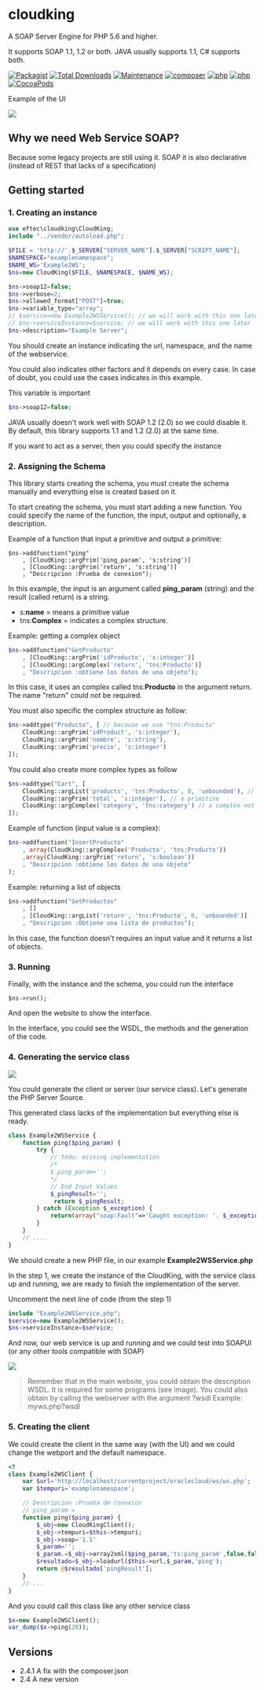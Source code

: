 # cloudking
A SOAP Server Engine for PHP 5.6 and higher.

It supports SOAP 1.1, 1.2 or both.  JAVA usually supports 1.1, C# supports both.


[![Packagist](https://img.shields.io/packagist/v/eftec/cloudking.svg)](https://packagist.org/packages/eftec/cloudking)
[![Total Downloads](https://poser.pugx.org/eftec/cloudking/downloads)](https://packagist.org/packages/eftec/cloudking)
[![Maintenance](https://img.shields.io/maintenance/yes/2020.svg)]()
[![composer](https://img.shields.io/badge/composer-%3E1.6-blue.svg)]()
[![php](https://img.shields.io/badge/php->5.6-green.svg)]()
[![php](https://img.shields.io/badge/php-7.x-green.svg)]()
[![CocoaPods](https://img.shields.io/badge/docs-70%25-yellow.svg)]()

Example of the UI




![](docs/screenshot1.jpg)

## Why we need Web Service SOAP?

Because some legacy projects are still using it.   SOAP it is also declarative (instead of REST that lacks of a specification)

## Getting started

### 1. Creating an instance

```php
use eftec\cloudking\CloudKing;
include "../vendor/autoload.php";

$FILE = 'http://'.$_SERVER["SERVER_NAME"].$_SERVER["SCRIPT_NAME"];
$NAMESPACE="examplenamespace";
$NAME_WS='Example2WS';
$ns=new CloudKing($FILE, $NAMESPACE, $NAME_WS);

$ns->soap12=false;
$ns->verbose=2;
$ns->allowed_format["POST"]=true;
$ns->variable_type="array";
// $service=new Example2WSService(); // we will work with this one later
// $ns->serviceInstance=$service; // we will work with this one later
$ns->description="Example Server";
```

You should create an instance indicating the url, namespace, and the name of the webservice.

You could also indicates other factors and it depends on every case. In case of doubt, you could use the cases indicates in this example.

This variable is important

```php
$ns->soap12=false;
```

JAVA usually doesn't work well with SOAP 1.2 (2.0) so we could disable it. By default, this library supports 1.1 and 1.2 (2.0) at the same time.



If you want to act as a server, then you could specify the instance

### 2. Assigning the Schema

This library starts creating the schema, you must create the schema manually and everything else is created based on it.

To start creating the schema, you must start adding a new function. You could specify the name of the function, the input, output and optionally, a description.

Example of a function that input a primitive and output a primitive:

```
$ns->addfunction("ping"
    , [CloudKing::argPrim('ping_param', 's:string')]
    , [CloudKing::argPrim('return', 's:string')]
    , "Descripcion :Prueba de conexion");
```

In this example, the input is an argument called **ping_param** (string) and the result (called return) is a string.

* s:**name** = means a primitive value
* tns:**Complex** = indicates a complex structure.

Example: getting a complex object

```php
$ns->addfunction("GetProducto"
    , [CloudKing::argPrim('idProducto', 's:integer')]
    , [CloudKing::argComplex('return', 'tns:Producto')]
    , "Descripcion :obtiene los datos de una objeto");
```

In this case, it uses an complex called tns:**Producto**   in the argument return. The name "return" could not be required.

You must also specific the complex structure as follow: 

```php
$ns->addtype("Producto", [ // because we use "tns:Producto"
    CloudKing::argPrim('idProduct', 's:integer'),
    CloudKing::argPrim('nombre', 's:string'),
    CloudKing::argPrim('precio', 's:integer')
]);
```

You could also create more complex types as follow

```php
$ns->addtype("Cart", [
    CloudKing::argList('products', 'tns:Producto', 0, 'unbounded'), // a list of products
    CloudKing::argPrim('total', 's:integer'), // a primitive
    CloudKing::argComplex('category', 'tns:category') // a complex not created for this example
]);
```

Example of function (input value is a complex):

```php
$ns->addfunction("InsertProducto"
    , array(CloudKing::argComplex('Producto', 'tns:Producto'))
    ,array(CloudKing::argPrim('return', 's:boolean'))
    , "Descripcion :obtiene los datos de una objeto"
);
```



Example: returning a list of objects

```php
$ns->addfunction("GetProductos"
    , []
    , [CloudKing::argList('return', 'tns:Producto', 0, 'unbounded')]
    , "Descripcion :Obtiene una lista de productos");
```

In this case, the function doesn't requires an input value and it returns a list of objects.

### 3. Running 

Finally, with the instance and the schema, you could run the interface

```
$ns->run();
```

And open the website to show the interface.

In the interface, you could see the WSDL, the methods and the generation of the code.

### 4. Generating the service class

![](docs/generation.jpg)

You could generate the client or server (our service class). Let's generate the PHP Server Source.

This generated class lacks of the implementation but everything else is ready.

```php
class Example2WSService {
	function ping($ping_param) {
		try {
			// todo: missing implementation 
			/*
			$_ping_param='';
			*/
			// End Input Values 
			$_pingResult='';
			 return $_pingResult; 
		} catch (Exception $_exception) {
			return(array("soap:Fault"=>'Caught exception: '. $_exception->getMessage()));
		}
	}
	// ....
}
```

We should create a new PHP file, in our example **Example2WSService.php**

In the step 1, we create the instance of the CloudKing, with the service class up and running, we are ready to finish the implementation of the server.

Uncomment the next line of code (from the step 1)

```php
include "Example2WSService.php";
$service=new Example2WSService();
$ns->serviceInstance=$service;
```

And now, our web service is up and running and we could test into SOAPUI (or any other tools compatible with SOAP)

![](docs/soap1.jpg)

> Remember that in the main website, you could obtain the description WSDL. It is required for some programs (see image). You could also obtain by calling the webserver with the argument ?wsdl Example: myws.php?wsdl

### 5. Creating the client

We could create the client in the same way (with the UI) and we could change the webport and the default namespace.

```php
<?
class Example2WSClient {
	var $url='http://localhost/currentproject/oraclecloud/ws/ws.php';
	var $tempuri='examplenamespace';

	// Descripcion :Prueba de conexion 
	// ping_param =  
	function ping($ping_param) {
		$_obj=new CloudKingClient();
		$_obj->tempuri=$this->tempuri;
		$_obj->soap='1.1'
		$_param='';
		$_param.=$_obj->array2xml($ping_param,'ts:ping_param',false,false);
		$resultado=$_obj->loadurl($this->url,$_param,'ping');
		return @$resultado['pingResult'];
	}
	// ...
}
```

And you could call this class like any other service class

```php
$x=new Example2WSClient();
var_dump($x->ping(20));
```

## Versions

* 2.4.1 A fix with the composer.json  
* 2.4 A new version   
